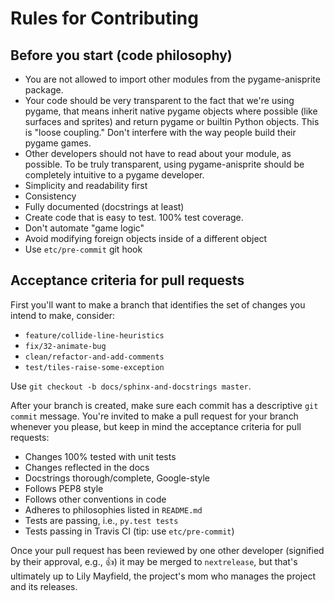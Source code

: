 # Rules for Contributing

## Before you start (code philosophy)

  * You are not allowed to import other modules from the pygame-anisprite package.
  * Your code should be very transparent to the fact that we're using pygame,
    that means inherit native pygame objects where possible (like surfaces
    and sprites) and return pygame or builtin Python objects. This is "loose
    coupling." Don't interfere with the way people build their pygame games.
  * Other developers should not have to read about your module, as possible. To
    be truly transparent, using pygame-anisprite should be completely intuitive to a
    pygame developer.
  * Simplicity and readability first
  * Consistency
  * Fully documented (docstrings at least)
  * Create code that is easy to test. 100% test coverage.
  * Don't automate "game logic"
  * Avoid modifying foreign objects inside of a different object
  * Use `etc/pre-commit` git hook

## Acceptance criteria for pull requests

First you'll want to make a branch that identifies the set of changes
you intend to make, consider:

  * `feature/collide-line-heuristics`
  * `fix/32-animate-bug`
  * `clean/refactor-and-add-comments`
  * `test/tiles-raise-some-exception`

Use `git checkout -b docs/sphinx-and-docstrings master`.

After your branch is created, make sure each commit has a descriptive
`git commit` message. You're invited to make a pull request for your
branch whenever you please, but keep in mind the acceptance criteria
for pull requests:

  * Changes 100% tested with unit tests
  * Changes reflected in the docs
  * Docstrings thorough/complete, Google-style
  * Follows PEP8 style
  * Follows other conventions in code
  * Adheres to philosophies listed in `README.md`
  * Tests are passing, i.e., `py.test tests`
  * Tests passing in Travis CI (tip: use `etc/pre-commit`)

Once your pull request has been reviewed by one other developer
(signified by their approval, e.g., :+1:) it may be merged to `nextrelease`,
but that's ultimately up to Lily Mayfield, the project's mom who
manages the project and its releases.

